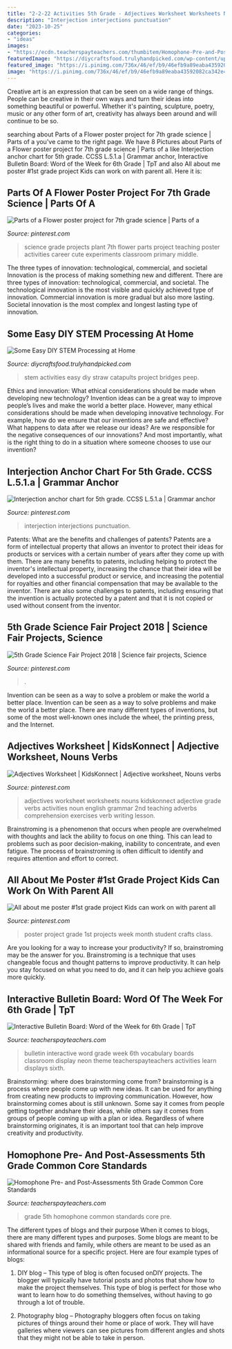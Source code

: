 ```yaml
---
title: "2-2-22 Activities 5th Grade - Adjectives Worksheet Worksheets Nouns Kidskonnect Adjective Grade Verbs Activities Noun English Grammar 2nd Teaching Adverbs Comprehension Exercises Verb Writing Lesson"
description: "Interjection interjections punctuation"
date: "2023-10-25"
categories:
- "ideas"
images:
- "https://ecdn.teacherspayteachers.com/thumbitem/Homophone-Pre-and-Post-Assessments-5th-Grade-Common-Core-Standards-088533100-1384217093-1449026876/original-972392-4.jpg"
featuredImage: "https://diycraftsfood.trulyhandpicked.com/wp-content/uploads/2016/05/stem-activities_4n.jpg"
featured_image: "https://i.pinimg.com/736x/46/ef/b9/46efb9a89eaba43592082ca342e4dfb7.jpg"
image: "https://i.pinimg.com/736x/46/ef/b9/46efb9a89eaba43592082ca342e4dfb7.jpg"
---
```



Creative art is an expression that can be seen on a wide range of things. People can be creative in their own ways and turn their ideas into something beautiful or powerful. Whether it's painting, sculpture, poetry, music or any other form of art, creativity has always been around and will continue to be so.

	

		
searching about Parts of a Flower poster project for 7th grade science | Parts of a you've came to the right page. We have 8 Pictures about Parts of a Flower poster project for 7th grade science | Parts of a like Interjection anchor chart for 5th grade. CCSS L.5.1.a | Grammar anchor, Interactive Bulletin Board: Word of the Week for 6th Grade | TpT and also All about me poster #1st grade project Kids can work on with parent all. Here it is:
		
    
## Parts Of A Flower Poster Project For 7th Grade Science | Parts Of A

<img loading=lazy src="https://i.pinimg.com/736x/8a/a6/0a/8aa60a730fc20bbe103441f8c3fa0ab1--teaching-career-teaching-science.jpg" onerror="this.onerror=null;this.src='https://tse2.mm.bing.net/th?id=OIP.ULNlXHsmnMSjvmetuLiOmAHaJ3&amp;pid=15.1';" alt="Parts of a Flower poster project for 7th grade science | Parts of a">

_Source: pinterest.com_

>science grade projects plant 7th flower parts project teaching poster activities career cute experiments classroom primary middle. 

	

The three types of innovation: technological, commercial, and societal
Innovation is the process of making something new and different. There are three types of innovation: technological, commercial, and societal. The technological innovation is the most visible and quickly achieved type of innovation. Commercial innovation is more gradual but also more lasting. Societal innovation is the most complex and longest lasting type of innovation.

    
## Some Easy DIY STEM Processing At Home

<img loading=lazy src="https://diycraftsfood.trulyhandpicked.com/wp-content/uploads/2016/05/stem-activities_4n.jpg" onerror="this.onerror=null;this.src='https://tse3.mm.bing.net/th?id=OIP.CR3nUCZPWdQBzsyPX-CtcwHaMF&amp;pid=15.1';" alt="Some Easy DIY STEM Processing at Home">

_Source: diycraftsfood.trulyhandpicked.com_

>stem activities easy diy straw catapults project bridges peep. 

	

Ethics and innovation: What ethical considerations should be made when developing new technology?
Invention ideas can be a great way to improve people’s lives and make the world a better place. However, many ethical considerations should be made when developing innovative technology. For example, how do we ensure that our inventions are safe and effective? What happens to data after we release our ideas? Are we responsible for the negative consequences of our innovations? And most importantly, what is the right thing to do in a situation where someone chooses to use our invention?

    
## Interjection Anchor Chart For 5th Grade. CCSS L.5.1.a | Grammar Anchor

<img loading=lazy src="https://i.pinimg.com/736x/46/ef/b9/46efb9a89eaba43592082ca342e4dfb7.jpg" onerror="this.onerror=null;this.src='https://tse1.mm.bing.net/th?id=OIP.FqSYz7wcjChRoqPr6emh1QHaJ3&amp;pid=15.1';" alt="Interjection anchor chart for 5th grade. CCSS L.5.1.a | Grammar anchor">

_Source: pinterest.com_

>interjection interjections punctuation. 

	

Patents: What are the benefits and challenges of patents?
Patents are a form of intellectual property that allows an inventor to protect their ideas for products or services with a certain number of years after they come up with them. There are many benefits to patents, including helping to protect the inventor's intellectual property, increasing the chance that their idea will be developed into a successful product or service, and increasing the potential for royalties and other financial compensation that may be available to the inventor. There are also some challenges to patents, including ensuring that the invention is actually protected by a patent and that it is not copied or used without consent from the inventor.

    
## 5th Grade Science Fair Project 2018 | Science Fair Projects, Science

<img loading=lazy src="https://i.pinimg.com/736x/20/e9/31/20e931850645b0ef7380281c8ff009d0.jpg" onerror="this.onerror=null;this.src='https://tse3.mm.bing.net/th?id=OIP.99spaP4pICDjnCL7xIMy2gHaFw&amp;pid=15.1';" alt="5th Grade Science Fair Project 2018 | Science fair projects, Science">

_Source: pinterest.com_

>. 

	

Invention can be seen as a way to solve a problem or make the world a better place.
Invention can be seen as a way to solve problems and make the world a better place. There are many different types of inventions, but some of the most well-known ones include the wheel, the printing press, and the Internet.

    
## Adjectives Worksheet | KidsKonnect | Adjective Worksheet, Nouns Verbs

<img loading=lazy src="https://i.pinimg.com/736x/50/b7/8d/50b78d436ee16b315f57a5221186209e.jpg" onerror="this.onerror=null;this.src='https://tse1.mm.bing.net/th?id=OIP.Qtz278os23qi0ZV6T6GpggHaJ4&amp;pid=15.1';" alt="Adjectives Worksheet | KidsKonnect | Adjective worksheet, Nouns verbs">

_Source: pinterest.com_

>adjectives worksheet worksheets nouns kidskonnect adjective grade verbs activities noun english grammar 2nd teaching adverbs comprehension exercises verb writing lesson. 

	

Brainstroming is a phenomenon that occurs when people are overwhelmed with thoughts and lack the ability to focus on one thing. This can lead to problems such as poor decision-making, inability to concentrate, and even fatigue. The process of brainstroming is often difficult to identify and requires attention and effort to correct.

    
## All About Me Poster #1st Grade Project Kids Can Work On With Parent All

<img loading=lazy src="https://i.pinimg.com/736x/61/96/0b/61960bb31e2442edbe000f1fe34828ee--all-about-me-poster-class-projects.jpg" onerror="this.onerror=null;this.src='https://tse3.mm.bing.net/th?id=OIP.itQ8Xwpb4E0JQ_JkT0cFAAAAAA&amp;pid=15.1';" alt="All about me poster #1st grade project Kids can work on with parent all">

_Source: pinterest.com_

>poster project grade 1st projects week month student crafts class. 

	

Are you looking for a way to increase your productivity? If so, brainstroming may be the answer for you. Brainstroming is a technique that uses changeable focus and thought patterns to improve productivity. It can help you stay focused on what you need to do, and it can help you achieve goals more quickly.

    
## Interactive Bulletin Board: Word Of The Week For 6th Grade | TpT

<img loading=lazy src="https://ecdn.teacherspayteachers.com/thumbitem/Interactive-Bulletin-Board-Word-of-the-Week-for-6th-Grade-1964936-1497366131/original-1964936-2.jpg" onerror="this.onerror=null;this.src='https://tse3.mm.bing.net/th?id=OIP.oWxR0s1bqlGr6iLUPJ4M4QAAAA&amp;pid=15.1';" alt="Interactive Bulletin Board: Word of the Week for 6th Grade | TpT">

_Source: teacherspayteachers.com_

>bulletin interactive word grade week 6th vocabulary boards classroom display neon theme teacherspayteachers activities learn displays sixth. 

	

Brainstorming: where does brainstorming come from?
brainstorming is a process where people come up with new ideas. It can be used for anything from creating new products to improving communication. However, how brainstorming comes about is still unknown. Some say it comes from people getting together andshare their ideas, while others say it comes from groups of people coming up with a plan or idea. Regardless of where brainstorming originates, it is an important tool that can help improve creativity and productivity.

    
## Homophone Pre- And Post-Assessments 5th Grade Common Core Standards

<img loading=lazy src="https://ecdn.teacherspayteachers.com/thumbitem/Homophone-Pre-and-Post-Assessments-5th-Grade-Common-Core-Standards-088533100-1384217093-1449026876/original-972392-4.jpg" onerror="this.onerror=null;this.src='https://tse3.mm.bing.net/th?id=OIP.HFHkpgJ-L_RTLVwElIdcewAAAA&amp;pid=15.1';" alt="Homophone Pre- and Post-Assessments 5th Grade Common Core Standards">

_Source: teacherspayteachers.com_

>grade 5th homophone common standards core pre. 

	

The different types of blogs and their purpose
When it comes to blogs, there are many different types and purposes. Some blogs are meant to be shared with friends and family, while others are meant to be used as an informational source for a specific project. Here are four example types of blogs: 
1. DIY blog – This type of blog is often focused onDIY projects. The blogger will typically have tutorial posts and photos that show how to make the project themselves. This type of blog is perfect for those who want to learn how to do something themselves, without having to go through a lot of trouble. 

2. Photography blog – Photography bloggers often focus on taking pictures of things around their home or place of work. They will have galleries where viewers can see pictures from different angles and shots that they might not be able to take in person.

